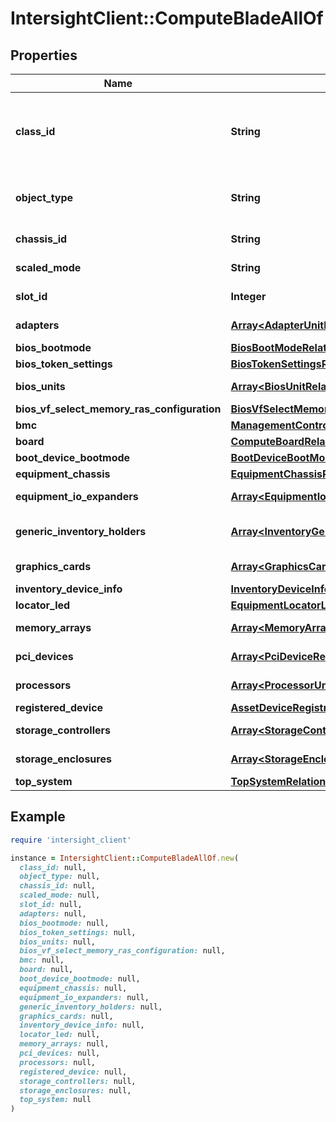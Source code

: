 # IntersightClient::ComputeBladeAllOf

## Properties

| Name | Type | Description | Notes |
| ---- | ---- | ----------- | ----- |
| **class_id** | **String** | The fully-qualified name of the instantiated, concrete type. This property is used as a discriminator to identify the type of the payload when marshaling and unmarshaling data. | [default to &#39;compute.Blade&#39;] |
| **object_type** | **String** | The fully-qualified name of the instantiated, concrete type. The value should be the same as the &#39;ClassId&#39; property. | [default to &#39;compute.Blade&#39;] |
| **chassis_id** | **String** | The id of the chassis that the blade is discovered in. | [optional][readonly] |
| **scaled_mode** | **String** | The mode of the server that determines it is scaled. | [optional][readonly] |
| **slot_id** | **Integer** | The slot number in the chassis that the blade is discovered in. | [optional][readonly] |
| **adapters** | [**Array&lt;AdapterUnitRelationship&gt;**](AdapterUnitRelationship.md) | An array of relationships to adapterUnit resources. | [optional][readonly] |
| **bios_bootmode** | [**BiosBootModeRelationship**](BiosBootModeRelationship.md) |  | [optional] |
| **bios_token_settings** | [**BiosTokenSettingsRelationship**](BiosTokenSettingsRelationship.md) |  | [optional] |
| **bios_units** | [**Array&lt;BiosUnitRelationship&gt;**](BiosUnitRelationship.md) | An array of relationships to biosUnit resources. | [optional][readonly] |
| **bios_vf_select_memory_ras_configuration** | [**BiosVfSelectMemoryRasConfigurationRelationship**](BiosVfSelectMemoryRasConfigurationRelationship.md) |  | [optional] |
| **bmc** | [**ManagementControllerRelationship**](ManagementControllerRelationship.md) |  | [optional] |
| **board** | [**ComputeBoardRelationship**](ComputeBoardRelationship.md) |  | [optional] |
| **boot_device_bootmode** | [**BootDeviceBootModeRelationship**](BootDeviceBootModeRelationship.md) |  | [optional] |
| **equipment_chassis** | [**EquipmentChassisRelationship**](EquipmentChassisRelationship.md) |  | [optional] |
| **equipment_io_expanders** | [**Array&lt;EquipmentIoExpanderRelationship&gt;**](EquipmentIoExpanderRelationship.md) | An array of relationships to equipmentIoExpander resources. | [optional][readonly] |
| **generic_inventory_holders** | [**Array&lt;InventoryGenericInventoryHolderRelationship&gt;**](InventoryGenericInventoryHolderRelationship.md) | An array of relationships to inventoryGenericInventoryHolder resources. | [optional][readonly] |
| **graphics_cards** | [**Array&lt;GraphicsCardRelationship&gt;**](GraphicsCardRelationship.md) | An array of relationships to graphicsCard resources. | [optional] |
| **inventory_device_info** | [**InventoryDeviceInfoRelationship**](InventoryDeviceInfoRelationship.md) |  | [optional] |
| **locator_led** | [**EquipmentLocatorLedRelationship**](EquipmentLocatorLedRelationship.md) |  | [optional] |
| **memory_arrays** | [**Array&lt;MemoryArrayRelationship&gt;**](MemoryArrayRelationship.md) | An array of relationships to memoryArray resources. | [optional] |
| **pci_devices** | [**Array&lt;PciDeviceRelationship&gt;**](PciDeviceRelationship.md) | An array of relationships to pciDevice resources. | [optional][readonly] |
| **processors** | [**Array&lt;ProcessorUnitRelationship&gt;**](ProcessorUnitRelationship.md) | An array of relationships to processorUnit resources. | [optional] |
| **registered_device** | [**AssetDeviceRegistrationRelationship**](AssetDeviceRegistrationRelationship.md) |  | [optional] |
| **storage_controllers** | [**Array&lt;StorageControllerRelationship&gt;**](StorageControllerRelationship.md) | An array of relationships to storageController resources. | [optional] |
| **storage_enclosures** | [**Array&lt;StorageEnclosureRelationship&gt;**](StorageEnclosureRelationship.md) | An array of relationships to storageEnclosure resources. | [optional][readonly] |
| **top_system** | [**TopSystemRelationship**](TopSystemRelationship.md) |  | [optional] |

## Example

```ruby
require 'intersight_client'

instance = IntersightClient::ComputeBladeAllOf.new(
  class_id: null,
  object_type: null,
  chassis_id: null,
  scaled_mode: null,
  slot_id: null,
  adapters: null,
  bios_bootmode: null,
  bios_token_settings: null,
  bios_units: null,
  bios_vf_select_memory_ras_configuration: null,
  bmc: null,
  board: null,
  boot_device_bootmode: null,
  equipment_chassis: null,
  equipment_io_expanders: null,
  generic_inventory_holders: null,
  graphics_cards: null,
  inventory_device_info: null,
  locator_led: null,
  memory_arrays: null,
  pci_devices: null,
  processors: null,
  registered_device: null,
  storage_controllers: null,
  storage_enclosures: null,
  top_system: null
)
```

